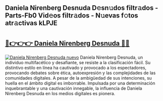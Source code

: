 ## Daniela Nirenberg Desnuda D𝚎sn𝚞dos filtr𝚊dos - Parts-Fb0 Vid𝚎os filtr𝚊dos - N𝚞evas f𝚘tos atr𝚊ctivas kLPJE

# <h2><a href="http://mb6zy1a.tromn.icu/?c=Daniela+Nirenberg+Desnuda">🔗👉👉👉 Daniela Nirenberg Desnuda 🔗🔗</a></h2>

[![Daniela Nirenberg Desnuda nuevo](https://i.imgur.com/pEAQMta.gif)](http://mb6zy1a.tromn.icu/?c=Daniela+Nirenberg+Desnuda)
Daniela Nirenberg Desnuda, un individuo multifacético y desafiante, se resiste a la clasificación fácil. Su distintivo estilo en línea ha cautivado y provocado a los espectadores, provocando debates sobre ética, autoexpresión y las complejidades de las comunidades digitales. A pesar de la ambigüedad de sus intenciones, su huella en el ámbito digital es imborrable. Impulsada por una determinación inquebrantable y una cautivación innegable, la influencia de Daniela Nirenberg Desnuda en los medios digitales es pionera.
